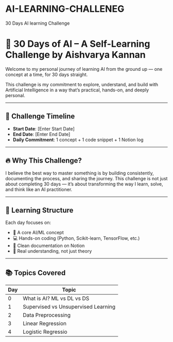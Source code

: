 # AI-LEARNING-CHALLENEG
30 Days AI learning Challenge
# 🚀 30 Days of AI – A Self-Learning Challenge by Aishvarya Kannan

Welcome to my personal journey of learning AI from the ground up — one concept at a time, for 30 days straight.

This challenge is my commitment to explore, understand, and build with Artificial Intelligence in a way that’s practical, hands-on, and deeply personal.

---

## 📅 Challenge Timeline

- **Start Date**: [Enter Start Date]
- **End Date**: [Enter End Date]
- **Daily Commitment**: 1 concept + 1 code snippet + 1 Notion log

---

## 🔥 Why This Challenge?

I believe the best way to master something is by building consistently, documenting the process, and sharing the journey. This challenge is not just about completing 30 days — it’s about transforming the way I learn, solve, and think like an AI practitioner.

---

## 🧠 Learning Structure

Each day focuses on:
- 📌 A core AI/ML concept
- 💻 Hands-on coding (Python, Scikit-learn, TensorFlow, etc.)
- 🧾 Clean documentation on Notion
- 🧠 Real understanding, not just theory

---

## 📚 Topics Covered

| Day | Topic |
|-----|------------------------------|
| 0 | What is AI? ML vs DL vs DS |
| 1 | Supervised vs Unsupervised Learning |
| 2 | Data Preprocessing |
| 3 | Linear Regression |
| 4 | Logistic Regressio
